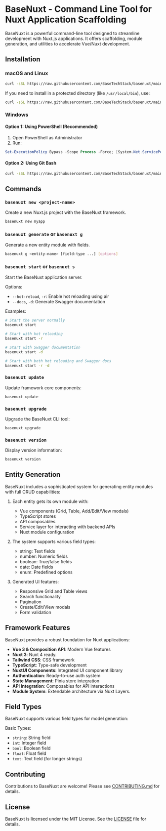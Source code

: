 # BaseNuxt - Command Line Tool for Nuxt Application Scaffolding

BaseNuxt is a powerful command-line tool designed to streamline development with Nuxt.js applications.
It offers scaffolding, module generation, and utilities to accelerate Vue/Nuxt development.

## Installation

### macOS and Linux

```bash
curl -sSL https://raw.githubusercontent.com/BaseTechStack/basenuxt/main/install.sh | bash
```

If you need to install in a protected directory (like `/usr/local/bin`), use:

```bash
curl -sSL https://raw.githubusercontent.com/BaseTechStack/basenuxt/main/install.sh | sudo bash
```

### Windows

#### Option 1: Using PowerShell (Recommended)

1. Open PowerShell as Administrator
2. Run:
```powershell
Set-ExecutionPolicy Bypass -Scope Process -Force; [System.Net.ServicePointManager]::SecurityProtocol = [System.Net.ServicePointManager]::SecurityProtocol -bor 3072; iex ((New-Object System.Net.WebClient).DownloadString('https://raw.githubusercontent.com/BaseTechStack/basenuxt/main/install.ps1'))
```

#### Option 2: Using Git Bash

```bash
curl -sSL https://raw.githubusercontent.com/BaseTechStack/basenuxt/main/install.sh | bash
```

## Commands

### `basenuxt new <project-name>`

Create a new Nuxt.js project with the BaseNuxt framework.

```bash
basenuxt new myapp
```

### `basenuxt generate` or `basenuxt g`

Generate a new entity module with fields.

```bash
basenuxt g <entity-name> [field:type ...] [options]
```

### `basenuxt start` or `basenuxt s`

Start the BaseNuxt application server.

Options:
- `--hot-reload`, `-r`: Enable hot reloading using air
- `--docs`, `-d`: Generate Swagger documentation

Examples:
```bash
# Start the server normally
basenuxt start

# Start with hot reloading
basenuxt start -r

# Start with Swagger documentation
basenuxt start -d

# Start with both hot reloading and Swagger docs
basenuxt start -r -d
```

### `basenuxt update`

Update framework core components:

```bash
basenuxt update
```

### `basenuxt upgrade`

Upgrade the BaseNuxt CLI tool:

```bash
basenuxt upgrade
```

### `basenuxt version`

Display version information:

```bash
basenuxt version
```

## Entity Generation

BaseNuxt includes a sophisticated system for generating entity modules with full CRUD capabilities:

1. Each entity gets its own module with:
   - Vue components (Grid, Table, Add/Edit/View modals)
   - TypeScript stores
   - API composables
   - Service layer for interacting with backend APIs
   - Nuxt module configuration

2. The system supports various field types:
   - string: Text fields
   - number: Numeric fields  
   - boolean: True/false fields
   - date: Date fields
   - enum: Predefined options

3. Generated UI features:
   - Responsive Grid and Table views
   - Search functionality
   - Pagination
   - Create/Edit/View modals
   - Form validation

## Framework Features

BaseNuxt provides a robust foundation for Nuxt applications:

- **Vue 3 & Composition API**: Modern Vue features
- **Nuxt 3**: Nuxt 4 ready.
- **Tailwind CSS**: CSS framework
- **TypeScript**: Type-safe development
- **NuxtUI Components**: Integrated UI component library
- **Authentication**: Ready-to-use auth system
- **State Management**: Pinia store integration
- **API Integration**: Composables for API interactions
- **Module System**: Extendable architecture via Nuxt Layers.

## Field Types

BaseNuxt supports various field types for model generation:

Basic Types:
- `string`: String field
- `int`: Integer field
- `bool`: Boolean field
- `float`: Float field
- `text`: Text field (for longer strings)

  

## Contributing

Contributions to BaseNuxt are welcome! Please see [CONTRIBUTING.md](CONTRIBUTING.md) for details.

## License

BaseNuxt is licensed under the MIT License. See the [LICENSE](LICENSE) file for details.

